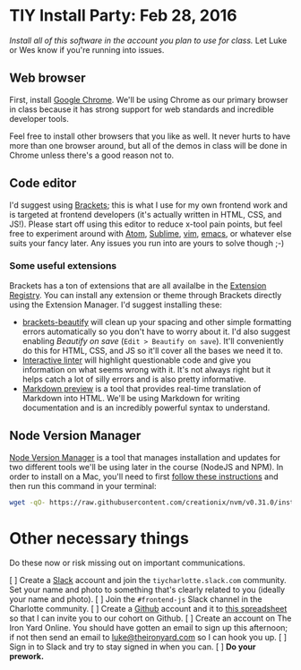 # TIY Install Party: Feb 28, 2016
*Install all of this software in the account you plan to use for class.* Let Luke or Wes know if you're running into issues.

## Web browser
First, install [Google Chrome](https://www.google.com/chrome/browser/desktop/). We'll be using Chrome as our primary browser in class because it has strong support for web standards and incredible developer tools.

Feel free to install other browsers that you like as well. It never hurts to have more than one browser around, but all of the demos in class will be done in Chrome unless there's a good reason not to.

## Code editor
I'd suggest using [Brackets](http://brackets.io); this is what I use for my own frontend work and is targeted at frontend developers (it's actually written in HTML, CSS, and JS!). Please start off using this editor to reduce x-tool pain points, but feel free to experiment around with [Atom](https://atom.io/), [Sublime](https://www.sublimetext.com/), [vim](http://www.vim.org/), [emacs](https://www.gnu.org/software/emacs/), or whatever else suits your fancy later. Any issues you run into are yours to solve though ;-)

### Some useful extensions
Brackets has a ton of extensions that are all availalbe in the [Extension Registry](https://brackets-registry.aboutweb.com/). You can install any extension or theme through Brackets directly using the Extension Manager. I'd suggest installing these:

  - [brackets-beautify](https://github.com/brackets-beautify/brackets-beautify) will clean up your spacing and other simple formatting errors automatically so you don't have to worry about it. I'd also suggest enabling *Beautify on save* (`Edit > Beautify on save`). It'll conveniently do this for HTML, CSS, and JS so it'll cover all the bases we need it to.
  - [Interactive linter](https://github.com/MiguelCastillo/Brackets-InteractiveLinter) will highlight questionable code and give you information on what seems wrong with it. It's not always right but it helps catch a lot of silly errors and is also pretty informative.
  - [Markdown preview](https://github.com/gruehle/MarkdownPreview) is a tool that provides real-time translation of Markdown into HTML. We'll be using Markdown for writing documentation and is an incredibly powerful syntax to understand.

## Node Version Manager
[Node Version Manager](https://github.com/creationix/nvm) is a tool that manages installation and updates for two different tools we'll be using later in the course (NodeJS and NPM). In order to install on a Mac, you'll need to first [follow these instructions](http://osxdaily.com/2014/02/12/install-command-line-tools-mac-os-x/) and then run this command in your terminal:
  
```bash
wget -qO- https://raw.githubusercontent.com/creationix/nvm/v0.31.0/install.sh | bash
```
  
# Other necessary things
Do these now or risk missing out on important communications.

[ ] Create a [Slack](https://slack.com) account and join the `tiycharlotte.slack.com` community. Set your name and photo to something that's clearly related to you (ideally your name and photo).
[ ] Join the `#frontend-js` Slack channel in the Charlotte community.
[ ] Create a [Github](https://github.com/) account and it to [this spreadsheet](https://docs.google.com/spreadsheets/d/1QJR6Z-0St5warcTqg8uUkhydl5VX9dFeSZ-BfwrTDc0/edit#gid=0) so that I can invite you to our cohort on Github.
[ ] Create an account on The Iron Yard Online. You should have gotten an email to sign up this afternoon; if not then send an email to [luke@theironyard.com](mailto:luke@theironyard.com) so I can hook you up.
[ ] Sign in to Slack and try to stay signed in when you can.
[ ] **Do your prework.**